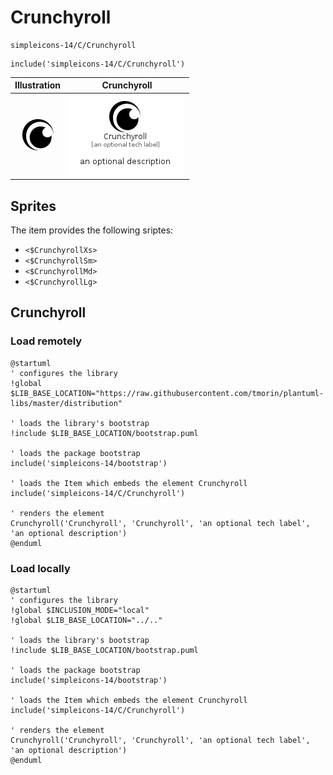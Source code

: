 # Crunchyroll


```text
simpleicons-14/C/Crunchyroll
```

```text
include('simpleicons-14/C/Crunchyroll')
```



| Illustration | Crunchyroll |
| :---: | :---: |
| ![illustration for Illustration](../../simpleicons-14/C/Crunchyroll.png) | ![illustration for Crunchyroll](../../simpleicons-14/C/Crunchyroll.Local.png) |



## Sprites
The item provides the following sriptes:

- `<$CrunchyrollXs>`
- `<$CrunchyrollSm>`
- `<$CrunchyrollMd>`
- `<$CrunchyrollLg>`





## Crunchyroll

### Load remotely
```plantuml
@startuml
' configures the library
!global $LIB_BASE_LOCATION="https://raw.githubusercontent.com/tmorin/plantuml-libs/master/distribution"

' loads the library's bootstrap
!include $LIB_BASE_LOCATION/bootstrap.puml

' loads the package bootstrap
include('simpleicons-14/bootstrap')

' loads the Item which embeds the element Crunchyroll
include('simpleicons-14/C/Crunchyroll')

' renders the element
Crunchyroll('Crunchyroll', 'Crunchyroll', 'an optional tech label', 'an optional description')
@enduml
```

### Load locally
```plantuml
@startuml
' configures the library
!global $INCLUSION_MODE="local"
!global $LIB_BASE_LOCATION="../.."

' loads the library's bootstrap
!include $LIB_BASE_LOCATION/bootstrap.puml

' loads the package bootstrap
include('simpleicons-14/bootstrap')

' loads the Item which embeds the element Crunchyroll
include('simpleicons-14/C/Crunchyroll')

' renders the element
Crunchyroll('Crunchyroll', 'Crunchyroll', 'an optional tech label', 'an optional description')
@enduml
```

